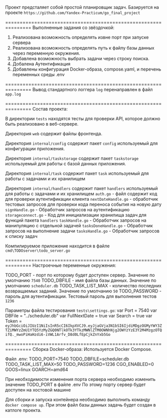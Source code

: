 Проект предсталяет собой простой планировщик задач.
Базируется на проекте `https://github.com/Yandex-Practicum/go_final_project`

===============================================================
Выполненные задания со звёздочкой:
1. Реализована возможность определять извне порт при запуске сервера
2. Реализована возможность определять путь к файлу базы данных через переменную окружения. 
3. Добавлена возможность выбрать задачи через строку поиска. 
4. Добалена Аутентификация
5. Добавлены конфигурация Docker-образа, compose.yaml, и перечень переменных среды .env 

===============================================================
Вывод стандартного логгера `log` перенаправлен в файл `app.log`

===============================================================
Состав проекта:

В директории `tests` находятся тесты для проверки API, которое должно быть реализовано в веб-сервере.

Директория `web` содержит файлы фронтенда.

Директория `internal/config` содержит пакет `config` используемый для конфигурации приложения.

Директория `internal/taskstorage` содержит пакет `taskstorage` используемый для работы с базой данных приложения.

Директория `internal/task` содержит пакет `task` используемый для работы с задачами и их хранилищем

Директория `internal/handlers` содержит пакет `handlers` используемый для работы с задачами и их хранилищем
`auth.go` - файл содержит код для проверки аутентификации клиента
`nextDateHandle.go` - обработчик тестовых запросов для проверки кода переноса события на новую дату
`signHandle.go` - Обработчик запросов на аутентификацию
`storageconnect.go` - Код для инициализации хранилища задач для функций пакета `handlers`
`taskHandle.go` - Обработчик запросов на манипуляцию с отдельной задачей
`tasksDoneHandle.go` - Обработчик запросов на выполнение задачи
`tasksHandle.go` - Обработчик запросов к списку задач

Компилируемое приложение находится в файле `cmd\TODOserver\todo_server.go`


===============================================================
Настроечные переменные окружения:

TODO_PORT - порт по которому будет доступен сервер. Значение по умолчанию `7540` 
TODO_DBFILE - имя файла базы данных. Значение по умолчанию `scheduler.db`
TODO_TASK_LIST_MAX - количество последних возвращаемых заданий. Значение по умолчанию `50`
TODO_PASSWORD - пароль для аутентификации. Тестовый пароль для выполнения тестов `1236`

Параметры файла тестирования `tests\settings.go`:
var Port = 7540
var DBFile = "../scheduler.db"
var FullNextDate = true
var Search = true
var Token = `eyJhbGciOiJIUzI1NiIsInR5cCI6IkpXVCJ9.eyJjaGVja3N1bSI6IjdiMDgzOGMyYWY3ZTZiMWYzZmU1YTQ5YzMyZGQ0NTlkOTk3YTkzMWNlZTM0OWNhNjg2OWYzYzE3Y2M4MzgzOTQifQ._mwoPiHaHzdi6-iVWL1Arfv_D8d0LfEpCjkZnYxb5Go`

===============================================================
Сборка Docker-образа:
Используется Docker Compose.

Файл .env:
TODO_PORT=7540 
TODO_DBFILE=scheduler.db
TODO_TASK_LIST_MAX=50
TODO_PASSWORD=1236
CGO_ENABLED=0 
GOOS=linux 
GOARCH=amd64

При необходимости изменения порта сервера необходимо изменить значение TODO_PORT в файле .env
По этому порту сервер будет доступен на хостовой машине


Для сборки и запуска контейнера необходимо выполнить команду `docker compose up`. При этом файл базы данных задачь будет создан в катлоге проекта.
